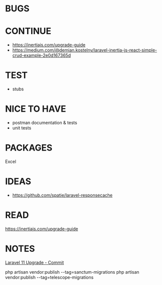 # BUGS


# CONTINUE

- https://inertiajs.com/upgrade-guide
- https://medium.com/@demian.kostelny/laravel-inertia-js-react-simple-crud-example-2e0d167365d

# TEST

- stubs

# NICE TO HAVE

- postman documentation & tests
- unit tests

# PACKAGES

Excel

# IDEAS

- https://github.com/spatie/laravel-responsecache

# READ

https://inertiajs.com/upgrade-guide

# NOTES

[Laravel 11 Upgrade - Commit](https://github.com/Tripsy/rcms/commit/571aa4e950c59237a6f08075b1bbf17f44323f57)

php artisan vendor:publish --tag=sanctum-migrations
php artisan vendor:publish --tag=telescope-migrations
